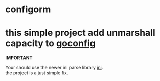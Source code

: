 # configorm
this simple project add unmarshall capacity to [goconfig](http://gowalker.org/api/v1/badge)
========

**IMPORTANT**

Your should use the newer ini parse library [ini](https://github.com/go-ini/ini).  
the  project is a just simple fix.
